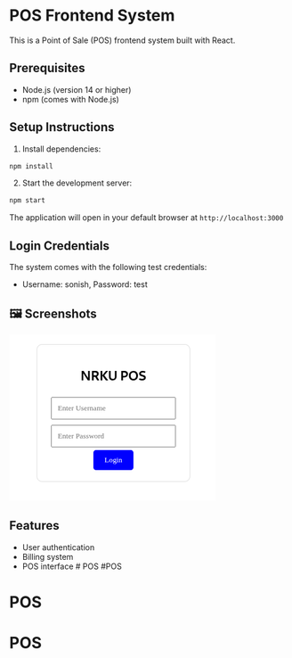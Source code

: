 # POS Frontend System

This is a Point of Sale (POS) frontend system built with React.

## Prerequisites

- Node.js (version 14 or higher)
- npm (comes with Node.js)

## Setup Instructions

1. Install dependencies:
```bash
npm install
```

2. Start the development server:
```bash
npm start
```

The application will open in your default browser at `http://localhost:3000`

## Login Credentials

The system comes with the following test credentials:

- Username: sonish, Password: test

## 🖼️ Screenshots

![Opening Page](src/font/screen.png)

## Features

- User authentication
- Billing system
- POS interface # POS
#POS
# POS
# POS

